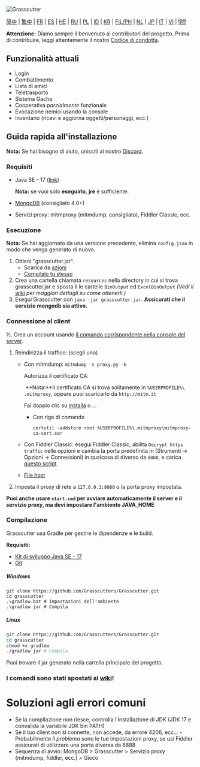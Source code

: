 ![Grasscutter](https://socialify.git.ci/woailulu/GenshinImpact-PrivateService/image?description=1&descriptionEditable=Liver%20is%20replaced%20by%20deer%0A%2F%2F%5C%5CGenshin%20Impact%20Private%20Service&font=Rokkitt&language=1&logo=https%3A%2F%2Fs2.loli.net%2F2023%2F10%2F29%2F2S7PfkaxUmvqeRo.jpg&name=1&owner=1&pattern=Formal%20Invitation&theme=Dark)


[简中](https://github.com/woailulu/GenshinImpact-PrivateService/blob/%E9%87%8D%E7%82%B9/README.md) |
[繁中](https://github.com/woailulu/GenshinImpact-PrivateService/blob/%E9%87%8D%E7%82%B9/%E7%95%8C%E9%9D%A2/README_zh-TW.md) | 
[FR](https://github.com/woailulu/GenshinImpact-PrivateService/blob/%E9%87%8D%E7%82%B9/%E7%95%8C%E9%9D%A2/README_fr-FR.md) | 
[ES](https://github.com/woailulu/GenshinImpact-PrivateService/blob/%E9%87%8D%E7%82%B9/%E7%95%8C%E9%9D%A2/README_es-ES.md) | 
[HE](https://github.com/woailulu/GenshinImpact-PrivateService/blob/%E9%87%8D%E7%82%B9/%E7%95%8C%E9%9D%A2/README_HE.md) |
[RU](https://github.com/woailulu/GenshinImpact-PrivateService/blob/%E9%87%8D%E7%82%B9/%E7%95%8C%E9%9D%A2/README_ru-RU.md) | 
[PL](https://github.com/woailulu/GenshinImpact-PrivateService/blob/%E9%87%8D%E7%82%B9/%E7%95%8C%E9%9D%A2/README_pl-PL.md) | 
[ID](https://github.com/woailulu/GenshinImpact-PrivateService/blob/%E9%87%8D%E7%82%B9/%E7%95%8C%E9%9D%A2/README_id-ID.md) | 
[KR](https://github.com/woailulu/GenshinImpact-PrivateService/blob/%E9%87%8D%E7%82%B9/%E7%95%8C%E9%9D%A2/README_ko-KR.md) | 
[FIL/PH](https://github.com/woailulu/GenshinImpact-PrivateService/blob/%E9%87%8D%E7%82%B9/%E7%95%8C%E9%9D%A2/README_fil-PH.md) | 
[NL](https://github.com/woailulu/GenshinImpact-PrivateService/blob/%E9%87%8D%E7%82%B9/%E7%95%8C%E9%9D%A2/README_NL.md) | 
[JP](https://github.com/woailulu/GenshinImpact-PrivateService/blob/%E9%87%8D%E7%82%B9/%E7%95%8C%E9%9D%A2/README_ja-JP.md) | 
[IT](https://github.com/woailulu/GenshinImpact-PrivateService/blob/%E9%87%8D%E7%82%B9/%E7%95%8C%E9%9D%A2/README_it-IT.md) | 
[VI](https://github.com/woailulu/GenshinImpact-PrivateService/blob/%E9%87%8D%E7%82%B9/%E7%95%8C%E9%9D%A2/README_vi-VN.md) | 
[हिंदी](https://github.com/woailulu/GenshinImpact-PrivateService/blob/%E9%87%8D%E7%82%B9/%E7%95%8C%E9%9D%A2/README_hn-IN.md)

**Attenzione:** Diamo sempre il benvenuto ai contributori del progetto. Prima di contribuire, leggi attentamente il nostro [Codice di condotta](https://github.com/Grasscutters/Grasscutter/blob/stable/CONTRIBUTING.md).

## Funzionalità attuali

* Login
* Combattimento
* Lista di amici
* Teletrasporto
* Sistema Gacha
* Cooperativa *parzialmente* funzionale
* Evocazione nemici usando la console
* Inventario (ricevi e aggiorna oggetti/personaggi, ecc.)

## Guida rapida all'installazione

**Nota:** Se hai bisogno di aiuto, unisciti al nostro [Discord](https://discord.gg/T5vZU6UyeG).

### Requisiti

* Java SE - 17 ([link](https://www.oracle.com/java/technologies/javase/jdk17-archive-downloads.html))

  **Nota:** se vuoi solo **eseguirlo**, **jre** è sufficiente.

* [MongoDB](https://www.mongodb.com/try/download/community) (consigliato 4.0+)

* Servizi proxy: mitmproxy (mitmdump, consigliato), Fiddler Classic, ecc.

### Esecuzione

**Nota:** Se hai aggiornato da una versione precedente, elimina `config.json` in modo che venga generato di nuovo.

1. Ottieni "grasscutter.jar".
   - Scarica da [azioni](https://github.com/Grasscutters/Grasscutter/suites/6895963598/artifacts/267483297)
   - [Compilalo tu stesso](#Compilazione)
2. Crea una cartella chiamata `resources` nella directory in cui si trova grasscutter.jar e sposta lì le cartelle `BinOutput` ed `ExcelBinOutput` *(Vedi il [wiki](https://github.com/Grasscutters/Grasscutter/wiki ) per maggiori dettagli su come ottenerli.)*
3. Esegui Grasscutter con `java -jar grasscutter.jar`. **Assicurati che il servizio mongodb sia attivo.**

### Connessione al client

½. Crea un account usando [il comando corrispondente nella console del server](https://github.com/Grasscutters/Grasscutter/wiki/Commands#targeting).

1. Reindirizza il traffico: (scegli uno)
    - Con mitmdump: `mitmdump -s proxy.py -k`

      Autorizza il certificato CA:

      ​ **Nota:**Il certificato CA si trova solitamente in `%USERPROFILE%\ .mitmproxy`, oppure puoi scaricarlo da `http://mitm.it`

      Fai doppio clic su [installa](https://docs.microsoft.com/en-us/skype-sdk/sdn/articles/installing-the-trusted-root-certificate#installing-a-trusted-root-certificate) o ...

      - Con riga di comando

        ```shell
        certutil -addstore root %USERPROFILE%\.mitmproxy\mitmproxy-ca-cert.cer
        ```

    - Con Fiddler Classic: esegui Fiddler Classic, abilita `Decrypt https traffic` nelle opzioni e cambia la porta predefinita in (Strumenti -> Opzioni -> Connessioni) in qualcosa di diverso da `8888`, e carica [questo script](https://github.lunatic.moe/fiddlerscript).

    - [File host](https://github.com/Grasscutters/Grasscutter/wiki/Running#traffic-route-map)

2. Imposta il proxy di rete a `127.0.0.1:8080` o la porta proxy impostata.

**Puoi anche usare `start.cmd` per avviare automaticamente il server e il servizio proxy, ma devi impostare l'ambiente JAVA_HOME**

### Compilazione

Grasscutter usa Gradle per gestire le dipendenze e le build.

**Requisiti:**

- [Kit di sviluppo Java SE - 17](https://www.oracle.com/java/technologies/javase/jdk17-archive-downloads.html)
- [Git](https://git-scm.com/downloads)

##### Windows

```shell
git clone https://github.com/Grasscutters/Grasscutter.git
cd grasscutter
.\gradlew.bat # Impostazioni dell'ambiente
.\gradlew jar # Compila
```

##### Linux

```bash
git clone https://github.com/Grasscutters/Grasscutter.git
cd grasscutter
chmod +x gradlew
./gradlew jar # Compila
```

Puoi trovare il jar generato nella cartella principale del progetto.

### I comandi sono stati spostati al [wiki](https://github.com/Grasscutters/Grasscutter/wiki/Commands)!

# Soluzioni agli errori comuni

* Se la compilazione non riesce, controlla l'installazione di JDK (JDK 17 e convalida la variabile JDK bin PATH)
* Se il tuo client non si connette, non accede, da errore 4206, ecc... - Probabilmente *il problema* sono le tue impostazioni proxy, se usi
  Fiddler assicurati di utilizzare una porta diversa da 8888
* Sequenza di avvio: MongoDB > Grasscutter > Servizio proxy (mitmdump, fiddler, ecc.) > Gioco
